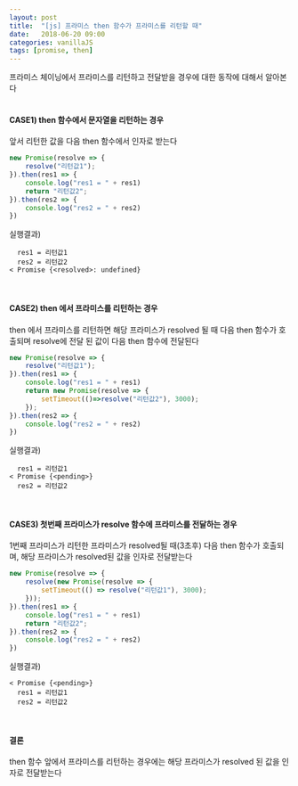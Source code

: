 ```yaml
---
layout: post
title:  "[js] 프라미스 then 함수가 프라미스를 리턴할 때"
date:   2018-06-20 09:00
categories: vanillaJS
tags: [promise, then]
---
```

프라미스 체이닝에서 프라미스를 리턴하고 전달받을 경우에 대한 동작에 대해서 알아본다
<br>
<br>

#### CASE1) then 함수에서 문자열을 리턴하는 경우
앞서 리턴한 값을 다음 then 함수에서 인자로 받는다
```javascript
new Promise(resolve => {
    resolve("리턴값1");
}).then(res1 => {
    console.log("res1 = " + res1)
    return "리턴값2";
}).then(res2 => {
    console.log("res2 = " + res2)
})
```
실행결과)
```
  res1 = 리턴값1
  res2 = 리턴값2
< Promise {<resolved>: undefined}
```
<br>

#### CASE2) then 에서 프라미스를 리턴하는 경우
then 에서 프라미스를 리턴하면 해당 프라미스가 resolved 될 때 다음 then 함수가 호출되며 resolve에 전달 된 값이 다음 then 함수에 전달된다
```javascript
new Promise(resolve => {
    resolve("리턴값1");
}).then(res1 => {
    console.log("res1 = " + res1)
    return new Promise(resolve => {
        setTimeout(()=>resolve("리턴값2"), 3000);
    });
}).then(res2 => {
    console.log("res2 = " + res2)
})
```
실행결과)
```
  res1 = 리턴값1
< Promise {<pending>}
  res2 = 리턴값2
```

<br>

#### CASE3) 첫번째 프라미스가 resolve 함수에 프라미스를 전달하는 경우
1번째 프라미스가 리턴한 프라미스가 resolved될 때(3초후) 다음 then 함수가 호출되며, 해당 프라미스가 resolved된 값을 인자로 전달받는다
```javascript
new Promise(resolve => {
    resolve(new Promise(resolve => {
        setTimeout(() => resolve("리턴값1"), 3000);
    }));
}).then(res1 => {
    console.log("res1 = " + res1)
    return "리턴값2";
}).then(res2 => {
    console.log("res2 = " + res2)
})
```
실행결과)
```
< Promise {<pending>}
  res1 = 리턴값1
  res2 = 리턴값2
```

<br>

#### 결론
then 함수 앞에서 프라미스를 리턴하는 경우에는 해당 프라미스가 resolved 된 값을 인자로 전달받는다